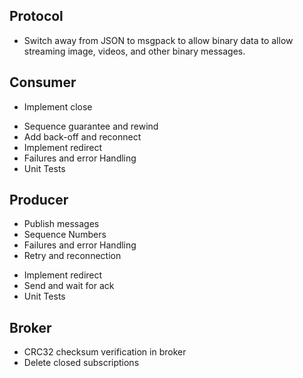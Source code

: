 ## Protocol
- Switch away from JSON to msgpack to allow binary data to allow streaming
  image, videos, and other binary messages.

## Consumer
+ Implement close
- Sequence guarantee and rewind
- Add back-off and reconnect
- Implement redirect
- Failures and error Handling
- Unit Tests

## Producer
+ Publish messages
+ Sequence Numbers
+ Failures and error Handling
+ Retry and reconnection
- Implement redirect
- Send and wait for ack
- Unit Tests

## Broker
- CRC32 checksum verification in broker
- Delete closed subscriptions
